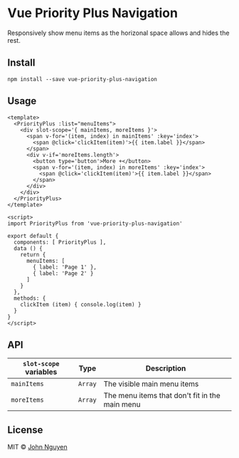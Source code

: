 # Vue Priority Plus Navigation

Responsively show menu items as the horizonal space allows and hides the rest.

## Install

```
npm install --save vue-priority-plus-navigation
```

## Usage

```
<template>
  <PriorityPlus :list="menuItems">
    <div slot-scope='{ mainItems, moreItems }'>
      <span v-for='(item, index) in mainItems' :key='index'>
        <span @click='clickItem(item)'>{{ item.label }}</span>
      </span>
      <div v-if='moreItems.length'>
        <button type='button'>More +</button>
        <span v-for='(item, index) in moreItems' :key='index'>
          <span @click='clickItem(item)'>{{ item.label }}</span>
        </span>
      </div>
    </div>
  </PriorityPlus>
</template>

<script>
import PriorityPlus from 'vue-priority-plus-navigation'

export default {
  components: [ PriorityPlus ],
  data () {
    return {
      menuItems: [
        { label: 'Page 1' },
        { label: 'Page 2' }
      ]
    }
  },
  methods: {
    clickItem (item) { console.log(item) }
  }
}
</script>
```

## API

| `slot-scope` variables | Type | Description |
| - | - | - |
| `mainItems` | `Array` | The visible main menu items |
| `moreItems` | `Array` | The menu items that don't fit in the main menu |


## License

MIT &copy; [John Nguyen](http://jnguyen.me/)
